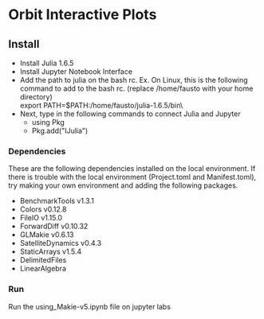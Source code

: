 # Orbit Interactive Plots

## Install
- Install Julia 1.6.5
- Install Jupyter Notebook Interface
- Add the path to julia on the bash rc. 
  Ex. On Linux, this is the following command to add to the bash rc. (replace         /home/fausto with your home directory)\
export PATH=$PATH:/home/fausto/julia-1.6.5/bin\
- Next, type in the following commands to connect Julia and Jupyter
  - using Pkg
  - Pkg.add("IJulia")

### Dependencies
These are the following dependencies installed on the local environment. If there is trouble with the local environment (Project.toml and Manifest.toml), try making your own environment and adding the following packages.

- BenchmarkTools v1.3.1
- Colors v0.12.8
- FileIO v1.15.0
- ForwardDiff v0.10.32
- GLMakie v0.6.13
- SatelliteDynamics v0.4.3
- StaticArrays v1.5.4
- DelimitedFiles
- LinearAlgebra

### Run 
Run the using_Makie-v5.ipynb file on jupyter labs
